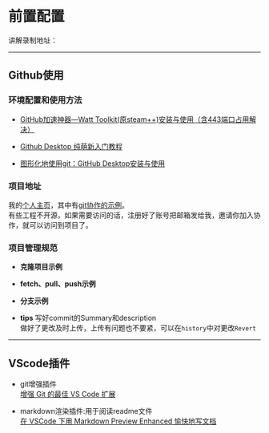 # 前置配置

讲解录制地址：

---
## Github使用 

### 环境配置和使用方法
- [GitHub加速神器—Watt Toolkit(原steam++)安装与使用（含443端口占用解决）](https://blog.csdn.net/AI_dataloads/article/details/134406009)

- [Github Desktop 纯萌新入门教程](https://zhuanlan.zhihu.com/p/419092209)

- [图形化地使用git：GitHub Desktop安装与使用](https://zhuanlan.zhihu.com/p/666417763)

### 项目地址
我的[个人主页](https://github.com/YuchiZuo)，其中有[git协作的示例](https://github.com/YuchiZuo/git-demo)。  
有些工程不开源，如果需要访问的话，注册好了账号把邮箱发给我，邀请你加入协作，就可以访问到项目了。

### 项目管理规范
- **克隆项目示例**

- **fetch、pull、push示例**

- **分支示例**

- **tips**
写好commit的Summary和description  
做好了更改及时上传，上传有问题也不要紧，可以在`history`中对更改`Revert`

---

## VScode插件
- git增强插件  
[增强 Git 的最佳 VS Code 扩展](https://www.zhihu.com/tardis/zm/art/438758692?source_id=1005)

- markdown渲染插件:用于阅读readme文件  
[在 VSCode 下用 Markdown Preview Enhanced 愉快地写文档](https://zhuanlan.zhihu.com/p/56699805)